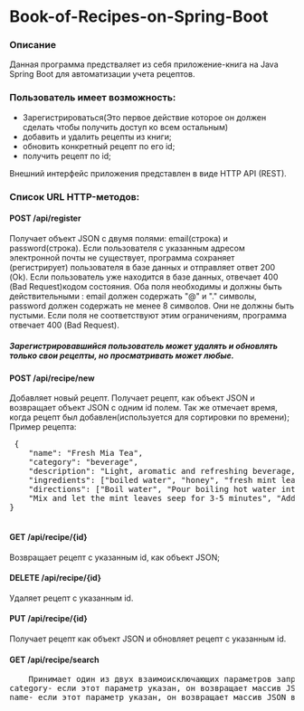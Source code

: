 # Book-of-Recipes-on-Spring-Boot
<h3>Описание</h3>
<div>
Данная программа предстваляет из себя приложение-книга на Java Spring Boot для автоматизации учета рецептов.
</div>
    <h3>Пользователь имеет возможность:</h3>
  <ul>
  <li>Зарегистрироваться(Это первое действие которое он должен сделать чтобы получить доступ ко всем остальным)</li>
  <li>добавить и удалить рецепты из книги;</li>
  <li>обновить конкретный рецепт по его id;</li>
  <li>получить рецепт по id;</li>
 </ul>
    Внешний интерфейс приложения представлен в виде HTTP API (REST).
    <h3>Список URL HTTP-методов:</h3>
    <h4>    POST /api/register</h4>
    Получает объект JSON с двумя полями: email(строка) и password(строка). Если пользователя с указанным адресом электронной почты не существует, программа сохраняет (регистрирует) пользователя в базе данных и отправляет ответ 200 (Ok). Если пользователь уже находится в базе данных, отвечает 400 (Bad Request)кодом состояния. Оба поля необходимы и должны быть действительными : email должен содержать "@" и "." символы, password должен содержать не менее 8 символов. Они не должны быть пустыми. Если поля не соответствуют этим ограничениям, программа  отвечает 400 (Bad Request).
    <h5>Зарегистрировавшийся пользователь может удалять и обновлять только свои рецепты, но просматривать может любые.</h5>
<h4>    POST /api/recipe/new</h4>
    Добавляет новый рецепт. Получает рецепт, как объект JSON и возвращает объект JSON с одним id полем. Так же отмечает время, когда рецепт был добавлен(используется для сортировки по времени); Пример рецепта:
    <pre>
 {
    "name": "Fresh Mia Tea",
    "category": "beverage",
    "description": "Light, aromatic and refreshing beverage, ...",
    "ingredients": ["boiled water", "honey", "fresh mint leaves"],
    "directions": ["Boil water", "Pour boiling hot water into a mug", "Add fresh mint leaves",
    "Mix and let the mint leaves seep for 3-5 minutes", "Add honey and mix again"]
}
  </pre>
<h4>GET /api/recipe/{id}</h4>
Возвращает рецепт с указанным id, как объект JSON;
<h4>DELETE /api/recipe/{id}</h4>
Удаляет рецепт с указанным id.
<h4>PUT /api/recipe/{id}</h4>
Получает рецепт как объект JSON и обновляет рецепт с указанным id.
<h4>GET /api/recipe/search</h4>
<pre>
    Принимает один из двух взаимоисключающих параметров запроса:
category- если этот параметр указан, он возвращает массив JSON всех рецептов указанной категории. Поиск без учета регистра, сортировка рецептов по дате (сначала новые);
name- если этот параметр указан, он возвращает массив JSON всех рецептов с именами, которые содержат указанный параметр. Поиск без учета регистра, сортировка рецептов по дате (сначала новые).
</pre>
